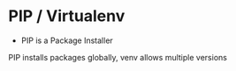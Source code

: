 
PIP / Virtualenv
================

* PIP is a Package Installer


<aside class="notes">
    PIP installs packages globally, venv allows multiple versions
</aside>
